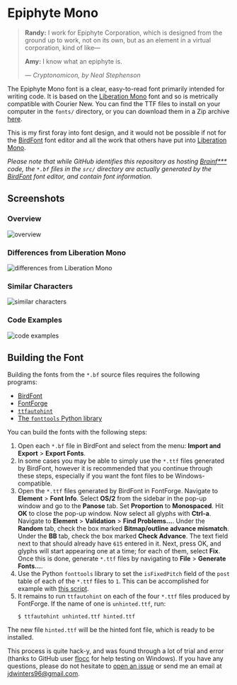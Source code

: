 # Epiphyte Mono

> **Randy:**  I work for Epiphyte Corporation, which is designed from the ground
> up to work, not on its own, but as an element in a virtual corporation, kind
> of like&mdash;
>
> **Amy:**  I know what an epiphyte is.
>
> &mdash; <cite>*Cryptonomicon*, by Neal Stephenson</cite>

The Epiphyte Mono font is a clear, easy-to-read font primarily intended for
writing code.  It is based on the
[Liberation Mono](https://pagure.io/liberation-fonts) font and so is metrically
compatible with Courier New.  You can find the TTF files to install on your
computer in the `fonts/` directory, or you can download them in a Zip archive
[here](https://github.com/jdw1996/epiphyte-mono/releases/download/v1.2/epiphyte-mono.zip).

This is my first foray into font design, and it would not be possible if not
for the [BirdFont](https://birdfont.org/) font editor and all the work that
others have put into [Liberation Mono](https://pagure.io/liberation-fonts).

*Please note that while GitHub identifies this repository as hosting
[Brainf***](https://esolangs.org/wiki/Brainfuck) code, the `*.bf` files in the
`src/` directory are actually generated by the
[BirdFont](https://birdfont.org/) font editor, and contain font information.*

## Screenshots

### Overview

![overview](https://user-images.githubusercontent.com/17225098/34446405-ac66d7fa-eca8-11e7-9078-d649d7d2af0d.png)

### Differences from Liberation Mono

![differences from Liberation Mono](https://user-images.githubusercontent.com/17225098/34446408-acc97d56-eca8-11e7-9ac6-3f5ffd0b0ec3.png)

### Similar Characters

![similar characters](https://user-images.githubusercontent.com/17225098/34446406-ac990ffe-eca8-11e7-900a-e1d365bc2248.png)

### Code Examples

![code examples](https://user-images.githubusercontent.com/17225098/34446409-ace78508-eca8-11e7-82a2-60822868bd85.png)

## Building the Font

Building the fonts from the `*.bf` source files requires the following
programs:
* [BirdFont](https://birdfont.org)
* [FontForge](https://fontforge.github.io/en-US/)
* [`ttfautohint`](https://www.freetype.org/ttfautohint/)
* [The `fonttools` Python library](https://github.com/fonttools/fonttools)

You can build the fonts with the following steps:
1. Open each `*.bf` file in BirdFont and select from the menu:
  **Import and Export** > **Export Fonts**.
1. In some cases you may be able to simply use the `*.ttf` files generated by
  BirdFont, however it is recommended that you continue through these steps,
  especially if you want the font files to be Windows-compatible.
1. Open the `*.ttf` files generated by BirdFont in FontForge.  Navigate to
  **Element** > **Font Info**.  Select **OS/2** from the sidebar in the pop-up
  window and go to the **Panose** tab.  Set **Proportion** to **Monospaced**.
  Hit **OK** to close the pop-up window.  Now select all glyphs with
  **Ctrl-a**.  Navigate to **Element** > **Validation** > **Find Problems...**.
  Under the **Random** tab, check the box marked
  **Bitmap/outline advance mismatch**.  Under the **BB** tab, check the box
  marked **Check Advance**.  The text field next to that should already have
  `615` entered in it.  Next, press OK, and glyphs will start appearing one at
  a time; for each of them, select **Fix**.  Once this is done, generate
  `*.ttf` files by navigating to **File** > **Generate Fonts...**.
1. Use the Python `fonttools` library to set the `isFixedPitch` field of the
  `post` table of each of the `*.ttf` files to `1`.  This can be accomplished
  for example with
  [this script](https://github.com/pravins/liberation-fonts/blob/master/scripts/setisFixedPitch-fonttools.py).
1. It remains to run `ttfautohint` on each of the four `*.ttf` files produced
  by FontForge.  If the name of one is `unhinted.ttf`, run:
    ```
    $ ttfautohint unhinted.ttf hinted.ttf
    ```
  The new file `hinted.ttf` will be the hinted font file, which is ready to be
  installed.

This process is quite hack-y, and was found through a lot of trial and error
(thanks to GitHub user [flocc](https://github.com/flocc) for help testing on
Windows).  If you have any questions, please do not hesitate to
[open an issue](https://github.com/jdw1996/epiphyte-mono/issues/new) or send me
an email at [jdwinters96@gmail.com](mailto:jdwinters96@gmail.com).
